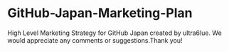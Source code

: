 # GitHub-Japan-Marketing-Plan

High Level Marketing Strategy for GitHub Japan created by ultra6lue.
We would appreciate any comments or suggestions.Thank you!
